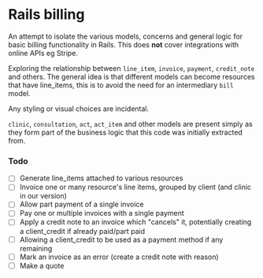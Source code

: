 # Rails billing

An attempt to isolate the various models, concerns and general logic for basic billing functionality in Rails. This does **not** cover integrations with online APIs eg Stripe.

Exploring the relationship between `line_item`, `invoice`, `payment`, `credit_note` and others. The general idea is that different models can become resources that have line_items, this is to avoid the need for an intermediary `bill` model.

Any styling or visual choices are incidental.

`clinic`, `consultation`, `act`, `act_item` and other models are present simply as they form part of the business logic that this code was initially extracted from.

### Todo
- [ ] Generate line_items attached to various resources
- [ ] Invoice one or many resource's line items, grouped by client (and clinic in our version)
- [ ] Allow part payment of a single invoice
- [ ] Pay one or multiple invoices with a single payment
- [ ] Apply a credit note to an invoice which "cancels" it, potentially creating a client_credit if already paid/part paid
- [ ] Allowing a client_credit to be used as a payment method if any remaining
- [ ] Mark an invoice as an error (create a credit note with reason)
- [ ] Make a quote